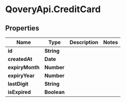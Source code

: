 # QoveryApi.CreditCard

## Properties

Name | Type | Description | Notes
------------ | ------------- | ------------- | -------------
**id** | **String** |  | 
**createdAt** | **Date** |  | 
**expiryMonth** | **Number** |  | 
**expiryYear** | **Number** |  | 
**lastDigit** | **String** |  | 
**isExpired** | **Boolean** |  | 


